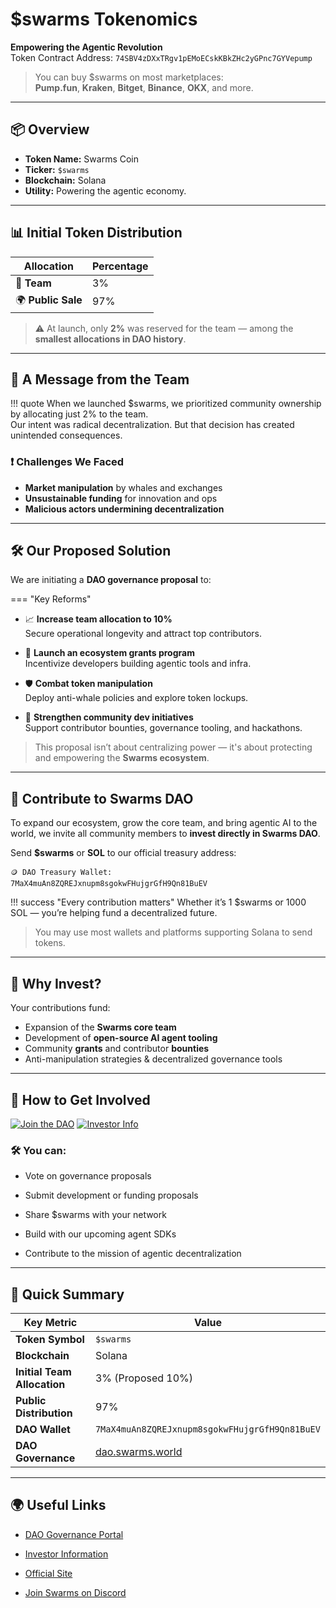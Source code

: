 
# $swarms Tokenomics

**Empowering the Agentic Revolution**  
Token Contract Address: `74SBV4zDXxTRgv1pEMoECskKBkZHc2yGPnc7GYVepump`

> You can buy $swarms on most marketplaces:  
> **Pump.fun**, **Kraken**, **Bitget**, **Binance**, **OKX**, and more.

---

## 📦 Overview

- **Token Name:** Swarms Coin  
- **Ticker:** `$swarms`  
- **Blockchain:** Solana  
- **Utility:** Powering the agentic economy.

---

## 📊 Initial Token Distribution

| Allocation      | Percentage |
|-----------------|------------|
| 🧠 **Team**      | 3%         |
| 🌍 **Public Sale** | 97%        |

> ⚠️ At launch, only **2%** was reserved for the team — among the **smallest allocations in DAO history**.

---

## 📣 A Message from the Team

!!! quote
    When we launched $swarms, we prioritized community ownership by allocating just 2% to the team.  
    Our intent was radical decentralization. But that decision has created unintended consequences.

### ❗ Challenges We Faced

- **Market manipulation** by whales and exchanges  
- **Unsustainable funding** for innovation and ops  
- **Malicious actors undermining decentralization**

---

## 🛠 Our Proposed Solution

We are initiating a **DAO governance proposal** to:

=== "Key Reforms"

- 📈 **Increase team allocation to 10%**  
  Secure operational longevity and attract top contributors.

- 🌱 **Launch an ecosystem grants program**  
  Incentivize developers building agentic tools and infra.

- 🛡 **Combat token manipulation**  
  Deploy anti-whale policies and explore token lockups.

- 🤝 **Strengthen community dev initiatives**  
  Support contributor bounties, governance tooling, and hackathons.

> This proposal isn’t about centralizing power — it's about protecting and empowering the **Swarms ecosystem**.

---

## 💸 Contribute to Swarms DAO

To expand our ecosystem, grow the core team, and bring agentic AI to the world, we invite all community members to **invest directly in Swarms DAO**.

Send **$swarms** or **SOL** to our official treasury address:

```plaintext
🪙 DAO Treasury Wallet:
7MaX4muAn8ZQREJxnupm8sgokwFHujgrGfH9Qn81BuEV
```

!!! success "Every contribution matters"
    Whether it’s 1 $swarms or 1000 SOL — you’re helping fund a decentralized future.

> You may use most wallets and platforms supporting Solana to send tokens.

---

## 🧠 Why Invest?

Your contributions fund:

- Expansion of the **Swarms core team**  
- Development of **open-source AI agent tooling**  
- Community **grants** and contributor **bounties**  
- Anti-manipulation strategies & decentralized governance tools

---

## 🚀 How to Get Involved

[![Join the DAO](https://img.shields.io/badge/DAO%20Governance-Click%20Here-blue?style=for-the-badge&logo=solana)](https://dao.swarms.world)
[![Investor Info](https://img.shields.io/badge/Investor%20Page-Explore-green?style=for-the-badge)](https://investors.swarms.world)

### 🛠 You can:
- Vote on governance proposals  

- Submit development or funding proposals  

- Share $swarms with your network  

- Build with our upcoming agent SDKs  

- Contribute to the mission of agentic decentralization  

---

## 📘 Quick Summary

| Key Metric                  | Value             |
|----------------------------|------------------|
| **Token Symbol**           | `$swarms`        |
| **Blockchain**             | Solana           |
| **Initial Team Allocation**| 3% (Proposed 10%)|
| **Public Distribution**    | 97%              |
| **DAO Wallet**             | `7MaX4muAn8ZQREJxnupm8sgokwFHujgrGfH9Qn81BuEV` |
| **DAO Governance**         | [dao.swarms.world](https://dao.swarms.world) |

---

## 🌍 Useful Links

- [DAO Governance Portal][dao]  

- [Investor Information][investors]  

- [Official Site][site]  

- [Join Swarms on Discord][discord]  

[dao]: https://dao.swarms.world/
[investors]: https://investors.swarms.world/
[site]: https://swarms.world/
[discord]: https://discord.gg/jM3Z6M9uMq
```

